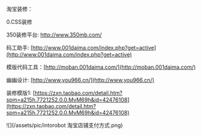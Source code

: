 淘宝装修：

0.CSS装修

350装修平台: http://www.350mb.com/

码工助手: [http://www.001daima.com/index.php?get=active](http://www.001daima.com/index.php?get=active)

模版代码工具：[http://moban.001daima.com/](http://moban.001daima.com/)

幽幽设计: [http://www.you966.cn/](http://www.you966.cn/)

装修模版1: [https://zxn.taobao.com/detail.htm?spm=a215h.7721252.0.0.MvM69h&id=42476108](https://zxn.taobao.com/detail.htm?spm=a215h.7721252.0.0.MvM69h&id=42476108)

![](/assets/pic/intorobot 淘宝店铺支付方式.png)

